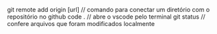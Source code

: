 git remote add origin [url] // comando para conectar um diretório com o repositório no github
code . // abre o vscode pelo terminal
git status // confere arquivos que foram modificados localmente